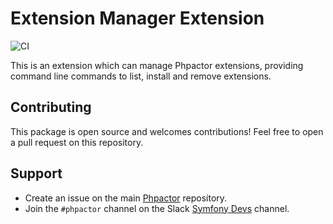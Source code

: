 Extension Manager Extension
===========================

![CI](https://github.com/phpactor/extension-manager-extension/workflows/CI/badge.svg)

This is an extension which can manage Phpactor extensions, providing command
line commands to list, install and remove extensions.

Contributing
------------

This package is open source and welcomes contributions! Feel free to open a
pull request on this repository.

Support
-------

- Create an issue on the main [Phpactor](https://github.com/phpactor/phpactor) repository.
- Join the `#phpactor` channel on the Slack [Symfony Devs](https://symfony.com/slack-invite) channel.


